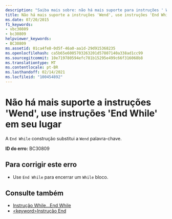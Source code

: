 ```yaml
---
description: "Saiba mais sobre: não há mais suporte para instruções ' Wend '; Use instruções \"End While\" em vez disso"
title: Não há mais suporte a instruções 'Wend', use instruções 'End While' em seu lugar
ms.date: 07/20/2015
f1_keywords:
- vbc30809
- bc30809
helpviewer_keywords:
- BC30809
ms.assetid: 01ca4fe8-0d5f-46a0-aa1d-29d915368235
ms.openlocfilehash: ca5b65e6005703263201d57807140a338ad1cc99
ms.sourcegitcommit: 10e719780594efc781b15295e499c66f316068b8
ms.translationtype: MT
ms.contentlocale: pt-BR
ms.lasthandoff: 02/14/2021
ms.locfileid: "100454892"
---
```

# <a name="wend-statements-are-no-longer-supported-use-end-while-statements-instead"></a>Não há mais suporte a instruções 'Wend', use instruções 'End While' em seu lugar

A `End While` construção substitui a `Wend` palavra-chave.  
  
 **ID do erro:** BC30809  
  
## <a name="to-correct-this-error"></a>Para corrigir este erro  
  
- Use `End While` para encerrar um `While` bloco.  
  
## <a name="see-also"></a>Consulte também

- [Instrução While...End While](../language-reference/statements/while-end-while-statement.md)
- [\<keyword>Instrução End](../language-reference/statements/end-keyword-statement.md)
